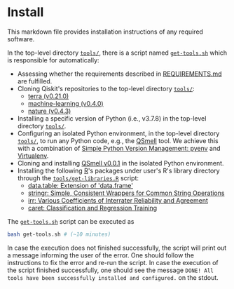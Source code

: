 # Install

This markdown file provides installation instructions of any required software.

In the top-level directory [`tools/`](tools/), there is a script named [`get-tools.sh`](tools/get-tools.sh) which is responsible for automatically:

- Assessing whether the requirements described in [REQUIREMENTS.md](REQUIREMENTS.md) are fulfilled.
- Cloning Qiskit's repositories to the top-level directory [`tools/`](tools/):
  * [terra (v0.21.0)](https://github.com/Qiskit/qiskit-terra.git)
  * [machine-learning (v0.4.0)](https://github.com/Qiskit/qiskit-machine-learning.git)
  * [nature (v0.4.3)](https://github.com/Qiskit/qiskit-nature.git)
- Installing a specific version of Python (i.e., v3.7.8) in the top-level directory [`tools/`](tools/).
- Configuring an isolated Python environment, in the top-level directory [`tools/`](tools/), to run any Python code, e.g., the [QSmell](https://github.com/jose/qsmell) tool.  We achieve this with a combination of [Simple Python Version Management: pyenv](https://github.com/pyenv/pyenv) and [Virtualenv](https://virtualenv.pypa.io).
- Cloning and installing [QSmell v0.0.1](https://github.com/jose/qsmell) in the isolated Python environment.
- Installing the following [R](https://www.r-project.org)'s packages under user's R's library directory through the [`tools/get-libraries.R`](tools/get-libraries.R) script:
  * [data.table: Extension of 'data.frame'](https://cran.r-project.org/web/packages/data.table/index.html)
  * [stringr: Simple, Consistent Wrappers for Common String Operations](https://cran.r-project.org/web/packages/stringr/index.html)
  * [irr: Various Coefficients of Interrater Reliability and Agreement](https://cran.r-project.org/web/packages/irr/index.html)
  * [caret: Classification and Regression Training](https://cran.r-project.org/web/packages/caret/index.html)

The [`get-tools.sh`](tools/get-tools.sh) script can be executed as

```bash
bash get-tools.sh # (~10 minutes)
```

In case the execution does not finished successfully, the script will print out a message informing the user of the error.  One should follow the instructions to fix the error and re-run the script.  In case the execution of the script finished successfully, one should see the message `DONE! All tools have been successfully installed and configured.` on the stdout.
